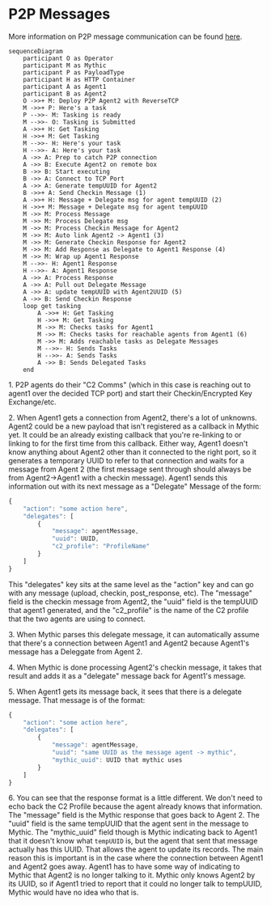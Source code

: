 # P2P Messages

More information on P2P message communication can be found [here](../customizing/c2-related-development/c2-profile-code/agent-side-coding/delegates.md).

```mermaid
sequenceDiagram
    participant O as Operator
    participant M as Mythic
    participant P as PayloadType
    participant H as HTTP Container
    participant A as Agent1
    participant B as Agent2
    O ->>+ M: Deploy P2P Agent2 with ReverseTCP
    M ->>+ P: Here's a task
    P -->>- M: Tasking is ready
    M -->>- O: Tasking is Submitted
    A ->>+ H: Get Tasking
    H ->>+ M: Get Tasking
    M -->>- H: Here's your task
    H -->>- A: Here's your task
    A ->> A: Prep to catch P2P connection
    A ->> B: Execute Agent2 on remote box
    B ->> B: Start executing
    B ->> A: Connect to TCP Port
    A ->> A: Generate tempUUID for Agent2
    B ->>+ A: Send Checkin Message (1)
    A ->>+ H: Message + Delegate msg for agent tempUUID (2)
    H ->>+ M: Message + Delegate msg for agent tempUUID
    M ->> M: Process Message
    M ->> M: Process Delegate msg
    M ->> M: Process Checkin Message for Agent2
    M ->> M: Auto link Agent2 -> Agent1 (3)
    M ->> M: Generate Checkin Response for Agent2
    M ->> M: Add Response as Delegate to Agent1 Response (4)
    M ->> M: Wrap up Agent1 Response
    M -->>- H: Agent1 Response
    H -->>- A: Agent1 Response
    A ->> A: Process Response
    A ->> A: Pull out Delegate Message
    A ->> A: update tempUUID with Agent2UUID (5)
    A ->> B: Send Checkin Response
    loop get tasking
        A ->>+ H: Get Tasking
        H ->>+ M: Get Tasking
        M ->> M: Checks tasks for Agent1
        M ->> M: Checks tasks for reachable agents from Agent1 (6)
        M ->> M: Adds reachable tasks as Delegate Messages
        M -->>- H: Sends Tasks
        H -->>- A: Sends Tasks
        A ->> B: Sends Delegated Tasks
    end
```

1\. P2P agents do their "C2 Comms" (which in this case is reaching out to agent1 over the decided TCP port) and start their Checkin/Encrypted Key Exchange/etc.

2\. When Agent1 gets a connection from Agent2, there's a lot of unknowns. Agent2 could be a new payload that isn't registered as a callback in Mythic yet. It could be an already existing callback that you're re-linking to or linking to for the first time from this callback. Either way, Agent1 doesn't know anything about Agent2 other than it connected to the right port, so it generates a temporary UUID to refer to that connection and waits for a message from Agent 2 (the first message sent through should always be from Agent2->Agent1 with a checkin message). Agent1 sends this information out with its next message as a "Delegate" Message of the form:

```javascript
{
    "action": "some action here",
    "delegates": [
        {
            "message": agentMessage,
            "uuid": UUID,
            "c2_profile": "ProfileName"
        }
    ]
}
```

This "delegates" key sits at the same level as the "action" key and can go with any message (upload, checkin, post\_response, etc). The "message" field is the checkin message from Agent2, the "uuid" field is the tempUUID that agent1 generated, and the "c2\_profile" is the name of the C2 profile that the two agents are using to connect.

3\. When Mythic parses this delegate message, it can automatically assume that there's a connection between Agent1 and Agent2 because Agent1's message has a Deleggate from Agent 2.

4\. When Mythic is done processing Agent2's checkin message, it takes that result and adds it as a "delegate" message back for Agent1's message.

5\. When Agent1 gets its message back, it sees that there is a delegate message. That message is of the format:

```javascript
{
    "action": "some action here",
    "delegates": [
        {
            "message": agentMessage,
            "uuid": "same UUID as the message agent -> mythic",
            "mythic_uuid": UUID that mythic uses
        }
    ]
}
```

6\. You can see that the response format is a little different. We don't need to echo back the C2 Profile because the agent already knows that information. The "message" field is the Mythic response that goes back to Agent 2. The "uuid" field is the same tempUUID that the agent sent in the message to Mythic. The "mythic\_uuid" field though is Mythic indicating back to Agent1 that it doesn't know what `tempUUID` is, but the agent that sent that message actually has this UUID. That allows the agent to update its records. The main reason this is important is in the case where the connection between Agent1 and Agent2 goes away. Agent1 has to have some way of indicating to Mythic that Agent2 is no longer talking to it. Mythic only knows Agent2 by its UUID, so if Agent1 tried to report that it could no longer talk to tempUUID, Mythic would have no idea who that is.
